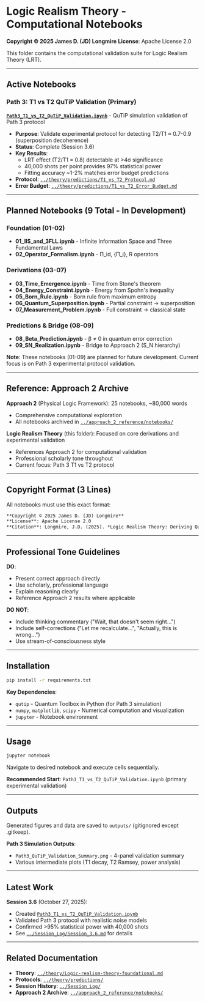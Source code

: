 # Logic Realism Theory - Computational Notebooks

**Copyright © 2025 James D. (JD) Longmire**
**License**: Apache License 2.0

This folder contains the computational validation suite for Logic Realism Theory (LRT).

---

## Active Notebooks

### Path 3: T1 vs T2 QuTiP Validation (Primary)

**[`Path3_T1_vs_T2_QuTiP_Validation.ipynb`](Path3_T1_vs_T2_QuTiP_Validation.ipynb)** - QuTiP simulation validation of Path 3 protocol
- **Purpose**: Validate experimental protocol for detecting T2/T1 ≈ 0.7-0.9 (superposition decoherence)
- **Status**: Complete (Session 3.6)
- **Key Results**:
  - LRT effect (T2/T1 = 0.8) detectable at >4σ significance
  - 40,000 shots per point provides 97% statistical power
  - Fitting accuracy ~1-2% matches error budget predictions
- **Protocol**: [`../theory/predictions/T1_vs_T2_Protocol.md`](../theory/predictions/T1_vs_T2_Protocol.md)
- **Error Budget**: [`../theory/predictions/T1_vs_T2_Error_Budget.md`](../theory/predictions/T1_vs_T2_Error_Budget.md)

---

## Planned Notebooks (9 Total - In Development)

### Foundation (01-02)
- **01_IIS_and_3FLL.ipynb** - Infinite Information Space and Three Fundamental Laws
- **02_Operator_Formalism.ipynb** - Π_id, {Π_i}, R operators

### Derivations (03-07)
- **03_Time_Emergence.ipynb** - Time from Stone's theorem
- **04_Energy_Constraint.ipynb** - Energy from Spohn's inequality
- **05_Born_Rule.ipynb** - Born rule from maximum entropy
- **06_Quantum_Superposition.ipynb** - Partial constraint → superposition
- **07_Measurement_Problem.ipynb** - Full constraint → classical state

### Predictions & Bridge (08-09)
- **08_Beta_Prediction.ipynb** - β ≠ 0 in quantum error correction
- **09_SN_Realization.ipynb** - Bridge to Approach 2 (S_N hierarchy)

**Note**: These notebooks (01-09) are planned for future development. Current focus is on Path 3 experimental protocol validation.

---

## Reference: Approach 2 Archive

**Approach 2** (Physical Logic Framework): 25 notebooks, ~80,000 words
- Comprehensive computational exploration
- All notebooks archived in [`../approach_2_reference/notebooks/`](../approach_2_reference/notebooks/)

**Logic Realism Theory** (this folder): Focused on core derivations and experimental validation
- References Approach 2 for computational validation
- Professional scholarly tone throughout
- Current focus: Path 3 T1 vs T2 protocol

---

## Copyright Format (3 Lines)

All notebooks must use this exact format:

```markdown
**Copyright © 2025 James D. (JD) Longmire**
**License**: Apache License 2.0
**Citation**: Longmire, J.D. (2025). *Logic Realism Theory: Deriving Quantum Mechanics from Logical Consistency*. Logic Realism Theory Repository.
```

---

## Professional Tone Guidelines

**DO**:
- Present correct approach directly
- Use scholarly, professional language
- Explain reasoning clearly
- Reference Approach 2 results where applicable

**DO NOT**:
- Include thinking commentary ("Wait, that doesn't seem right...")
- Include self-corrections ("Let me recalculate...", "Actually, this is wrong...")
- Use stream-of-consciousness style

---

## Installation

```bash
pip install -r requirements.txt
```

**Key Dependencies**:
- `qutip` - Quantum Toolbox in Python (for Path 3 simulation)
- `numpy`, `matplotlib`, `scipy` - Numerical computation and visualization
- `jupyter` - Notebook environment

---

## Usage

```bash
jupyter notebook
```

Navigate to desired notebook and execute cells sequentially.

**Recommended Start**: `Path3_T1_vs_T2_QuTiP_Validation.ipynb` (primary experimental validation)

---

## Outputs

Generated figures and data are saved to `outputs/` (gitignored except .gitkeep).

**Path 3 Simulation Outputs**:
- `Path3_QuTiP_Validation_Summary.png` - 4-panel validation summary
- Various intermediate plots (T1 decay, T2 Ramsey, power analysis)

---

## Latest Work

**Session 3.6** (October 27, 2025):
- Created [`Path3_T1_vs_T2_QuTiP_Validation.ipynb`](Path3_T1_vs_T2_QuTiP_Validation.ipynb)
- Validated Path 3 protocol with realistic noise models
- Confirmed >95% statistical power with 40,000 shots
- See [`../Session_Log/Session_3.6.md`](../Session_Log/Session_3.6.md) for details

---

## Related Documentation

- **Theory**: [`../theory/Logic-realism-theory-foundational.md`](../theory/Logic-realism-theory-foundational.md)
- **Protocols**: [`../theory/predictions/`](../theory/predictions/)
- **Session History**: [`../Session_Log/`](../Session_Log/)
- **Approach 2 Archive**: [`../approach_2_reference/notebooks/`](../approach_2_reference/notebooks/)
